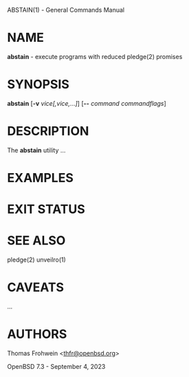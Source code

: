 ABSTAIN(1) - General Commands Manual

# NAME

**abstain** - execute programs with reduced
pledge(2)
promises

# SYNOPSIS

**abstain**
\[**-v**&nbsp;*vice\[,vice,...]*]
\[**--**&nbsp;*command*&nbsp;*commandflags*]

# DESCRIPTION

The
**abstain**
utility ...

# EXAMPLES

# EXIT STATUS

# SEE ALSO

pledge(2)
unveilro(1)

# CAVEATS

...

# AUTHORS

Thomas Frohwein &lt;[thfr@openbsd.org](mailto:thfr@openbsd.org)&gt;

OpenBSD 7.3 - September 4, 2023
